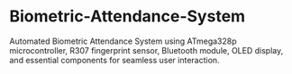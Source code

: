 # Biometric-Attendance-System
Automated Biometric Attendance System using ATmega328p microcontroller, R307 fingerprint sensor, Bluetooth module, OLED display, and essential components for seamless user interaction.

